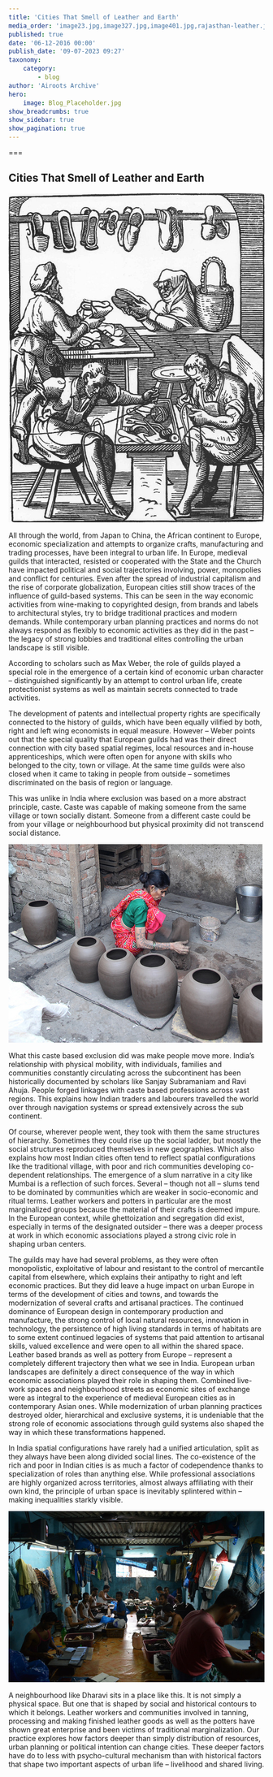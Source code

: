 ```yaml
---
title: 'Cities That Smell of Leather and Earth'
media_order: 'image23.jpg,image327.jpg,image401.jpg,rajasthan-leather.jpg'
published: true
date: '06-12-2016 00:00'
publish_date: '09-07-2023 09:27'
taxonomy:
    category:
        - blog
author: 'Airoots Archive'
hero:
    image: Blog_Placeholder.jpg
show_breadcrumbs: true
show_sidebar: true
show_pagination: true
---
```


===
## Cities That Smell of Leather and Earth
![image401](image401.jpg "image401")



All through the world, from Japan to China, the African continent to Europe, economic specialization and attempts to organize crafts, manufacturing and trading processes, have been integral to urban life. In Europe, medieval guilds that interacted, resisted or cooperated with the State and the Church have impacted political and social trajectories involving, power, monopolies and conflict for centuries. Even after the spread of industrial capitalism and the rise of corporate globalization, European cities still show traces of the influence of guild-based systems. This can be seen in the way economic activities from wine-making to copyrighted design, from brands and labels to architectural styles, try to bridge traditional practices and modern demands. While contemporary urban planning practices and norms do not always respond as flexibly to economic activities as they did in the past – the legacy of strong lobbies and traditional elites controlling the urban landscape is still visible.

According to scholars such as Max Weber, the role of guilds played a special role in the emergence of a certain kind of economic urban character – distinguished significantly by an attempt to control urban life, create protectionist systems as well as maintain secrets connected to trade activities.

The development of patents and intellectual property rights are specifically connected to the history of guilds, which have been equally vilified by both, right and left wing economists in equal measure. However – Weber points out that the special quality that European guilds had was their direct connection with city based spatial regimes, local resources and in-house apprenticeships, which were often open for anyone with skills who belonged to the city, town or village. At the same time guilds were also closed when it came to taking in people from outside – sometimes discriminated on the basis of region or language.

This was unlike in India where exclusion was based on a more abstract principle, caste. Caste was capable of making someone from the same village or town socially distant. Someone from a different caste could be from your village or neighbourhood but physical proximity did not transcend social distance.

![image327](image327.jpg "image327")


What this caste based exclusion did was make people move more. India’s relationship with physical mobility, with individuals, families and communities constantly circulating across the subcontinent has been historically documented by scholars like Sanjay Subramaniam and Ravi Ahuja. People forged linkages with caste based professions across vast regions. This explains how Indian traders and labourers travelled the world over through navigation systems or spread extensively across the sub continent.

Of course, wherever people went, they took with them the same structures of hierarchy. Sometimes they could rise up the social ladder, but mostly the social structures reproduced themselves in new geographies. Which also explains how most Indian cities often tend to reflect spatial configurations like the traditional village, with poor and rich communities developing co-dependent relationships. The emergence of a slum narrative in a city like Mumbai is a reflection of such forces. Several – though not all – slums tend to be dominated by communities which are weaker in socio-economic and ritual terms. Leather workers and potters in particular are the most marginalized groups because the material of their crafts is deemed impure. In the European context, while ghettoization and segregation did exist, especially in terms of the designated outsider – there was a deeper process at work in which economic associations played a strong civic role in shaping urban centers.

The guilds may have had several problems, as they were often monopolistic, exploitative of labour and resistant to the control of mercantile capital from elsewhere, which explains their antipathy to right and left economic practices. But they did leave a huge impact on urban Europe in terms of the development of cities and towns, and towards the modernization of several crafts and artisanal practices. The continued dominance of European design in contemporary production and manufacture, the strong control of local natural resources, innovation in technology, the persistence of high living standards in terms of habitats are to some extent continued legacies of systems that paid attention to artisanal skills, valued excellence and were open to all within the shared space. Leather based brands as well as pottery from Europe – represent a completely different trajectory then what we see in India. European urban landscapes are definitely a direct consequence of the way in which economic associations played their role in shaping them. Combined live-work spaces and neighbourhood streets as economic sites of exchange were as integral to the experience of medieval European cities as in contemporary Asian ones. While modernization of urban planning practices destroyed older, hierarchical and exclusive systems, it is undeniable that the strong role of economic associations through guild systems also shaped the way in which these transformations happened.

In India spatial configurations have rarely had a unified articulation, split as they always have been along divided social lines. The co-existence of the rich and poor in Indian cities is as much a factor of codependence thanks to specialization of roles than anything else. While professional associations are highly organized across territories, almost always affiliating with their own kind, the principle of urban space is inevitably splintered within – making inequalities starkly visible.
    
 ![image23](image23.jpg "image23")
 	
A neighbourhood like Dharavi sits in a place like this. It is not simply a physical space. But one that is shaped by social and historical contours to which it belongs. Leather workers and communities involved in tanning, processing and making finished leather goods as well as the potters have shown great enterprise and been victims of traditional marginalization. Our practice explores how factors deeper than simply distribution of resources, urban planning or political intention can change cities. These deeper factors have do to less with psycho-cultural mechanism than with historical factors that shape two important aspects of urban life – livelihood and shared living.